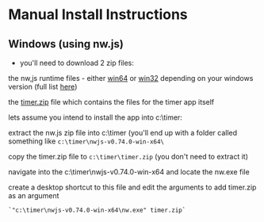 Manual Install Instructions
===

Windows (using nw.js)
---

* you'll need to download  2 zip files:

 the nw,js runtime files - either [win64](https://dl.nwjs.io/v0.74.0/nwjs-v0.74.0-win-x64.zip) or [win32](https://dl.nwjs.io/v0.74.0/nwjs-v0.74.0-win-ia32.zip) depending on your windows version (full list [here](https://nwjs.io/downloads/))

 the [timer.zip](timer.zip) file which contains the files for the timer app itself
  
 lets assume you intend to install the app into c:\timer:
 
 extract the nw.js zip file into c:\timer (you'll end up with a folder called something like `c:\timer\nwjs-v0.74.0-win-x64\`
 
 copy the timer.zip file to `c:\timer\timer.zip` (you don't need to extract it)
 
 navigate into the c:\timer\nwjs-v0.74.0-win-x64 and locate the nw.exe file
 
 create a desktop shortcut to this file and edit the arguments to add timer.zip as an argument
 
    `"c:\timer\nwjs-v0.74.0-win-x64\nw.exe" timer.zip`
 
